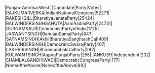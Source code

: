  
|Punjab-AmritsarWest|
|Candidate|Party|Votes|
|RAJKUMARVERKA|IndianNationalCongress|52271|
|RAKESHGILL|BharatiyaJanataParty|25424|
|BALWINDERSINGHSAHOTA|AamAadmiParty|24731|
|GURNAMKAUR|CommunistPartyofIndia|1725|
|JASWANTSINGH|BahujanSamajParty|847|
|SATNAMSINGH|AkhilBharatiyaSangharshDal|409|
|BALWINDERSINGH|DemocraticSwarajParty|407|
|LAKHBIRSINGH|ShiromaniLokDalParty|292|
|KULWANTSINGH|AapnaPunjabParty|255|
|ANKUSH|Independent|202|
|SHAMLALGANDHIWADI|DemocraticCongressParty|177|
|NoneoftheAbove|NoneoftheAbove|810|
